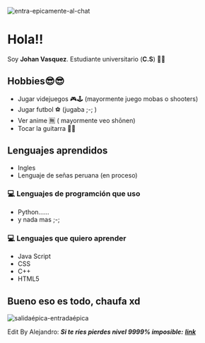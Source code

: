 ![entra-epicamente-al-chat](https://user-images.githubusercontent.com/91227865/134535658-6e2167f8-7d7d-4425-ba30-bec89c131fcc.gif)
# Hola!!
Soy **Johan Vasquez**. 
Estudiante universitario (**C.S**) 📗📘
## Hobbies😎😎
- Jugar videjuegos 🎮🕹 (mayormente juego mobas o shooters)
- Jugar futbol ⚽ (jugaba ;-; )
- Ver anime 🈚 ( mayormente veo shōnen)
- Tocar la guitarra 🎸🎸
## Lenguajes aprendidos
- Ingles 
- Lenguaje de señas peruana (en proceso)
### 💻 Lenguajes de programción que uso
- Python......
- y nada mas ;-;
### 💻 Lenguajes que quiero aprender
- Java Script
- CSS
- C++
- HTML5
## Bueno eso es todo, chaufa xd

![salidaépica-entradaépica](https://user-images.githubusercontent.com/91227865/134534909-3e63a5d7-ac01-4cb8-b842-3fbd4a0ffca6.gif)




Edit By Alejandro: ***Si te ríes pierdes nivel 9999% imposible:*** [***link***](https://www.youtube.com/watch?v=iik25wqIuFo)
